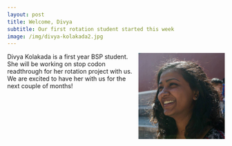```yaml
---
layout: post
title: Welcome, Divya
subtitle: Our first rotation student started this week
image: /img/divya-kolakada2.jpg
---
```

<img align="right" src="/img/divya-kolakada2.jpg" style="width:200px !important;height:200px !important;" />
Divya Kolakada is a first year BSP student. She will be working on stop codon readthrough for her rotation project with us. We are excited to have her with us for the next couple of months!
<br>
<br>

